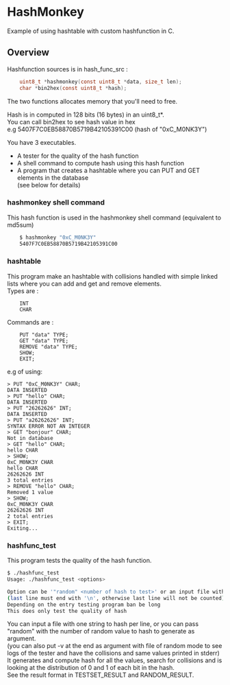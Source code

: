 # HashMonkey
Example of using hashtable with custom hashfunction in C.

## Overview

Hashfunction sources is in hash_func_src :
```c
    uint8_t *hashmonkey(const uint8_t *data, size_t len);
    char *bin2hex(const uint8_t *hash);
```
The two functions allocates memory that you'll need to free.  
  
Hash is in computed in 128 bits (16 bytes) in an uint8_t*.  
You can call bin2hex to see hash value in hex  
    e.g 5407F7C0EB58870B5719B42105391C00 (hash of "0xC_M0NK3Y")
  
You have 3 executables.
- A tester for the quality of the hash function
- A shell command to compute hash using this hash function
- A program that creates a hashtable where you can PUT and GET elements in the database  
(see below for details)
  
### hashmonkey shell command
This hash function is used in the hashmonkey shell command (equivalent to md5sum)
```bash
    $ hashmonkey "0xC_M0NK3Y"
    5407F7C0EB58870B5719B42105391C00
```

### hashtable
This program make an hashtable with collisions handled with simple linked lists where you can add and get and remove elements.  
Types are :  
```
    INT  
    CHAR  
```
Commands are :
```
    PUT "data" TYPE;
    GET "data" TYPE;
    REMOVE "data" TYPE;
    SHOW;
    EXIT;
```
e.g of using:
```
> PUT "0xC_M0NK3Y" CHAR;
DATA INSERTED
> PUT "hello" CHAR;
DATA INSERTED
> PUT "26262626" INT;
DATA INSERTED
> PUT "a26262626" INT;
SYNTAX ERROR NOT AN INTEGER
> GET "bonjour" CHAR;
Not in database
> GET "hello" CHAR;
hello CHAR
> SHOW;
0xC_M0NK3Y CHAR
hello CHAR
26262626 INT
3 total entries
> REMOVE "hello" CHAR;
Removed 1 value
> SHOW;
0xC_M0NK3Y CHAR
26262626 INT
2 total entries
> EXIT;
Exiting...
```

### hashfunc_test
This program tests the quality of the hash function.
```bash
$ ./hashfunc_test 
Usage: ./hashfunc_test <options>

Option can be '"random" <number of hash to test>' or an input file with one string to hash per line (with no blank lines)
(last line must end with '\n', otherwise last line will not be counted)
Depending on the entry testing program ban be long
This does only test the quality of hash
```
You can input a file with one string to hash per line, or you can pass "random" with the number of random value to hash to generate as argument.  
(you can also put -v at the end as argument with file of random mode to see logs of the tester and have the collisions and same values printed in stderr)  
It generates and compute hash for all the values, search for collisions and is looking at the distribution of 0 and 1 of each bit in the hash.  
See the result format in TESTSET_RESULT and RANDOM_RESULT.  
